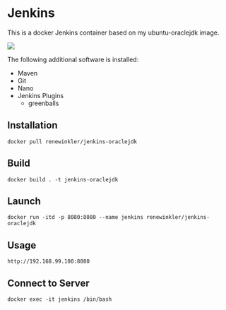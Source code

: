 # Jenkins 

This is a docker Jenkins container based on my ubuntu-oraclejdk image.

<img src="http://jenkins-ci.org/sites/default/files/jenkins_logo.png"/>

The following additional software is installed:

* Maven
* Git
* Nano
* Jenkins Plugins
	* greenballs


## Installation

```
docker pull renewinkler/jenkins-oraclejdk
```

## Build

```
docker build . -t jenkins-oraclejdk
```


## Launch

```
docker run -itd -p 8080:8080 --name jenkins renewinkler/jenkins-oraclejdk
```


## Usage

```
http://192.168.99.100:8080
```


## Connect to Server

```
docker exec -it jenkins /bin/bash
```
